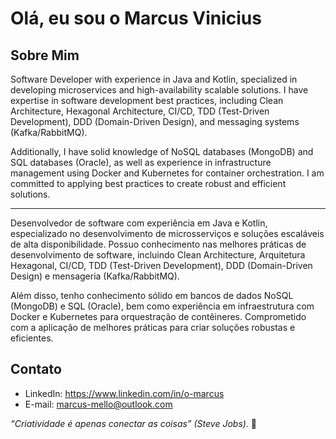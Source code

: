 # Olá, eu sou o Marcus Vinicius
## Sobre Mim

Software Developer with experience in Java and Kotlin, specialized in developing microservices and high-availability scalable solutions. I have expertise in software development best practices, including Clean Architecture, Hexagonal Architecture, CI/CD, TDD (Test-Driven Development), DDD (Domain-Driven Design), and messaging systems (Kafka/RabbitMQ).

 Additionally, I have solid knowledge of NoSQL databases (MongoDB) and SQL databases (Oracle), as well as experience in infrastructure management using Docker and Kubernetes for container orchestration. I am committed to applying best practices to create robust and efficient solutions.
_______________________________________________________________________________________________________________

Desenvolvedor de software com experiência em Java e Kotlin, especializado no desenvolvimento de microsserviços e soluções escaláveis de alta disponibilidade. Possuo conhecimento nas melhores práticas de desenvolvimento de software, incluindo Clean Architecture, Arquitetura Hexagonal, CI/CD, TDD (Test-Driven Development), DDD (Domain-Driven Design) e mensageria (Kafka/RabbitMQ).

 Além disso, tenho conhecimento sólido em bancos de dados NoSQL (MongoDB) e SQL (Oracle), bem como experiência em infraestrutura com Docker e Kubernetes para orquestração de contêineres. Comprometido com a aplicação de melhores práticas para criar soluções robustas e eficientes.

## Contato

- LinkedIn: https://www.linkedin.com/in/o-marcus
- E-mail: marcus-mello@outlook.com

_“Criatividade é apenas conectar as coisas” (Steve Jobs)._ 🚀
